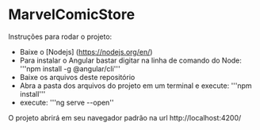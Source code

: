 # MarvelComicStore

Instruções para rodar o projeto:
- Baixe o [Nodejs] (https://nodejs.org/en/)
- Para instalar o Angular bastar digitar na linha de comando do Node: '''npm install -g @angular/cli'''
- Baixe os arquivos deste repositório
- Abra a pasta dos arquivos do projeto em um terminal e execute: '''npm install'''
- execute: '''ng serve --open''

O projeto abrirá em seu navegador padrão na url http://localhost:4200/

